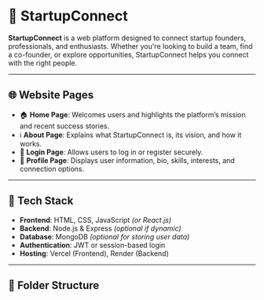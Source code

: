 # 🚀 StartupConnect

**StartupConnect** is a web platform designed to connect startup founders, professionals, and enthusiasts. Whether you're looking to build a team, find a co-founder, or explore opportunities, StartupConnect helps you connect with the right people.

---

## 🌐 Website Pages

- 🏠 **Home Page**: Welcomes users and highlights the platform’s mission and recent success stories.
- ℹ️ **About Page**: Explains what StartupConnect is, its vision, and how it works.
- 🔐 **Login Page**: Allows users to log in or register securely.
- 👤 **Profile Page**: Displays user information, bio, skills, interests, and connection options.

---

## 🧰 Tech Stack

- **Frontend**: HTML, CSS, JavaScript *(or React.js)*
- **Backend**: Node.js & Express *(optional if dynamic)*
- **Database**: MongoDB *(optional for storing user data)*
- **Authentication**: JWT or session-based login
- **Hosting**: Vercel (Frontend), Render (Backend)

---

## 📁 Folder Structure
